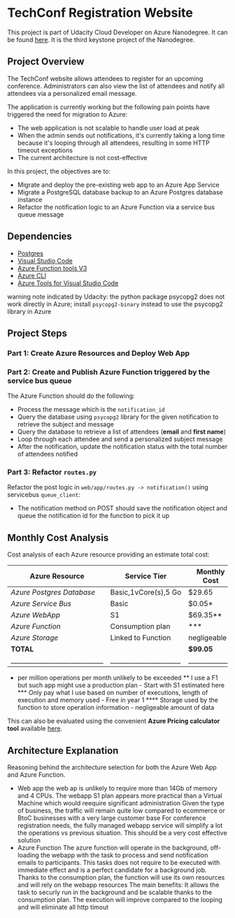 # TechConf Registration Website

This project is part of Udacity Cloud Developer on Azure Nanodegree. It can be found [here](https://github.com/udacity/nd081-c3-Migrating-Non-Native-Cloud-Applications-project-starter).
It is the third keystone project of the Nanodegree.

## Project Overview

The TechConf website allows attendees to register for an upcoming conference. Administrators can also view the list of attendees and notify all attendees via a personalized email message.

The application is currently working but the following pain points have triggered the need for migration to Azure:
 - The web application is not scalable to handle user load at peak
 - When the admin sends out notifications, it's currently taking a long time because it's looping through all attendees, resulting in some HTTP timeout exceptions
 - The current architecture is not cost-effective 

In this project, the objectives are to:
- Migrate and deploy the pre-existing web app to an Azure App Service
- Migrate a PostgreSQL database backup to an Azure Postgres database instance
- Refactor the notification logic to an Azure Function via a service bus queue message

## Dependencies

- [Postgres](https://www.postgresql.org/download/)
- [Visual Studio Code](https://code.visualstudio.com/download)
- [Azure Function tools V3](https://docs.microsoft.com/en-us/azure/azure-functions/functions-run-local?tabs=windows%2Ccsharp%2Cbash#install-the-azure-functions-core-tools)
- [Azure CLI](https://docs.microsoft.com/en-us/cli/azure/install-azure-cli?view=azure-cli-latest)
- [Azure Tools for Visual Studio Code](https://marketplace.visualstudio.com/items?itemName=ms-vscode.vscode-node-azure-pack)


warning note indicated by Udacity: the python package psycopg2 does not work directly in Azure; install `psycopg2-binary` instead to use the psycopg2 library in Azure

## Project Steps

### Part 1: Create Azure Resources and Deploy Web App
### Part 2: Create and Publish Azure Function triggered by the service bus queue

The Azure Function should do the following:
- Process the message which is the `notification_id`
- Query the database using `psycopg2` library for the given notification to retrieve the subject and message
- Query the database to retrieve a list of attendees (**email** and **first name**)
- Loop through each attendee and send a personalized subject message
- After the notification, update the notification status with the total number of attendees notified

### Part 3: Refactor `routes.py`
Refactor the post logic in `web/app/routes.py -> notification()` using servicebus `queue_client`:
   - The notification method on POST should save the notification object and queue the notification id for the function to pick it up

## Monthly Cost Analysis
Cost analysis of each Azure resource providing an estimate total cost:

| Azure Resource              | Service Tier         | Monthly Cost |
| ----------------------------| -------------------- | ------------ |
| *Azure Postgres Database*   | Basic,1vCore(s),5 Go |  $29.65      |
| *Azure Service Bus*         |      Basic           |   $0.05*     | 
| *Azure WebApp*              |      S1              |  $69.35**    | 
| *Azure Function*            |  Consumption plan    |     ***      | 
| *Azure Storage*             |  Linked to Function  | negligeable  |
| **TOTAL**                   |                      |**$99.05**    |
|_____________________________|______________________|______________|
* per million operations per month unlikely to be exceeded
** I use a F1 but such app might use a production plan - Start with S1 estimated here
*** Only pay what I use based on number of executions, length of execution and memory used - Free in year 1
**** Storage used by the function to store operation information - negligeable amount of data

This can also be evaluated using the convenient **Azure Pricing calculator tool** available [here](https://azure.microsoft.com/en-in/pricing/calculator/).

## Architecture Explanation
Reasoning behind the architecture selection for both the Azure Web App and Azure Function.
- Web app
the web ap is unlikely to require more than 14Gb of memory and 4 CPUs. The webapp S1 plan appears more practical than a Virtual Machine which would reequire significant administration
Given the type of business, the traffic will remain quite low compared to ecommerce or BtoC businesses with a very large customer base
For conference registration needs, the fully managed webapp service will simplify a lot the operations vs previous situation. This should be a very cost effective solution
- Azure Function
The azure function will operate in the background, off-loading the webapp with the task to process and send notification emails to participants. This tasks does not require to be executed with immediate effect and is a perfect candidate for a background job. Thanks to the consumption plan, the function will use its own resources and will rely on the webapp resources 
The main benefits: It allows the task to securly run in the background and be scalable thanks to the consumption plan. The execution will improve compared to the looping and will eliminate all http timout 
